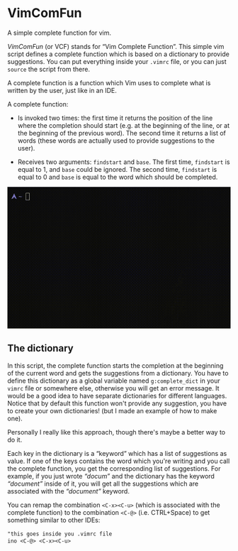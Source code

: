 # VimComFun
A simple complete function for vim. 

*VimComFun* (or VCF) stands for “Vim Complete Function”. This simple vim script
defines a complete function which is based on a dictionary to provide suggestions.
You can put everything inside your `.vimrc` file, or you can just `source` the script from there.

A complete function is a function which Vim uses to complete what is written by the user,
just like in an IDE.

A complete function:

+ Is invoked two times: the first time it returns the position of
the line where the completion should start (e.g. at the beginning of the line, or 
at the beginning of the previous word). The second time it returns
a list of words (these words are actually used to provide suggestions to the user).

+ Receives two arguments: `findstart` and `base`. The first time, `findstart`
is equal to 1, and `base` could be ignored. The second time, `findstart` is equal to 0
and `base` is equal to the word which should be completed.

![example](img/example.gif)

## The dictionary

In this script, the complete function starts the completion
at the beginning of the current word and gets the suggestions from a dictionary.
You have to define this dictionary as a global variable named `g:complete_dict` in your `vimrc` file or 
somewhere else, otherwise you will get an error message.
It would be a good idea to have separate dictionaries for different languages.
Notice that by default this function won't provide any suggestion, you have to create your own dictionaries! 
(but I made an example of how to make one).

Personally I really like this approach, though there's maybe a better way to do
it.

Each key in the dictionary is a “keyword” which has a list of suggestions
as value. If one of the keys contains the word which you're writing and you 
call the complete function, you get the corresponding list of suggestions.
For example, if you just wrote _“docum”_ and the dictionary has the keyword
_“document”_ inside of it, you will get all the suggestions which are associated
with the _“document”_ keyword.

You can remap the combination `<C-x><C-u>` (which is associated with the complete
function) to the combination `<C-@>` (i.e. CTRL+Space) to get something similar
to other IDEs:
  
  ``` 
  "this goes inside you .vimrc file
  ino <C-@> <C-x><C-u>
  ```

